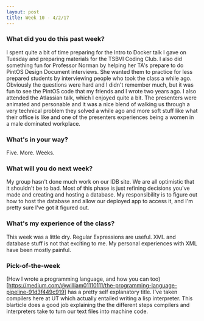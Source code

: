 ```yaml
---
layout: post
title: Week 10 - 4/2/17
---
```


### What did you do this past week?
I spent quite a bit of time preparing for the Intro to Docker talk I gave on Tuesday and preparing materials for the TSBVI Coding Club. I also did something fun for Professor Norman by helping her TA's prepare to do PintOS Design Document interviews. She wanted them to practice for less prepared students by interviewing people who took the class a while ago. Obviously the questions were hard and I didn't remember much, but it was fun to see the PintOS code that my friends and I wrote two years ago. I also attended the Atlassian talk, which I enjoyed quite a bit. The presenters were animated and personable and it was a nice blend of walking us through a very technical problem they solved a while ago and more soft stuff like what their office is like and one of the presenters experiences being a women in a male dominated workplace.

### What's in your way?
Five. More. Weeks.

### What will you do next week?
My group hasn't done much work on our IDB site. We are all optimistic that it shouldn't be to bad. Most of this phase is just refining decisions you've made and creating and hosting a database. My responsibility is to figure out how to host the database and allow our deployed app to access it, and I'm pretty sure I've got it figured out.

### What's my experience of the class?
This week was a little dry. Regular Expressions are useful. XML and database stuff is not that exciting to me. My personal experiences with XML have been mostly painful.

### Pick-of-the-week
(How I wrote a programming language, and how you can too)[https://medium.com/@william01110111/the-programming-language-pipeline-91d3f449c919] has a pretty self explanatory title. I've taken compilers here at UT which actually entailed writing a lisp interpreter. This blarticle does a good job explaining the the different steps compilers and interpreters take to turn our text files into machine code.
